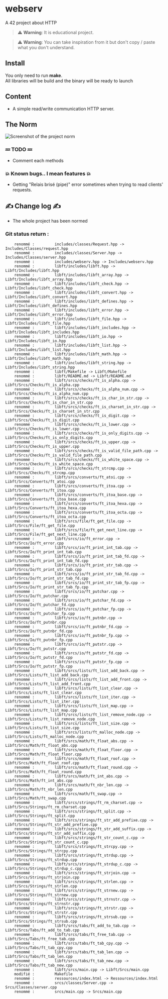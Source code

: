 # webserv
A 42 project about HTTP  

> :warning: **Warning**: It is educational project.  

> :warning: **Warning**: You can take inspiration from it but don't copy / paste what you don't understand.  

## Install  
You only need to run **make**.  
All libraries will be build and the binary will be ready to launch  

## Content
* A simple read/write communication HTTP server.  

## The Norm
<img align="center" src="Norm.png" alt="Screenshot of the project norm" />

### :zzz: TODO :zzz:  
*  Comment each methods  

### :boom: Known bugs.. I mean features :boom:  
* Getting "Relais brisé (pipe)" error sometimes when trying to read clients' requests.  

## :writing_hand: Change log :writing_hand:  
* The whole project has been normed  

### Git status return :

        renommé :         includes/classes/Request.hpp -> Includes/Classes/request.hpp
        renommé :         includes/classes/Server.hpp -> Includes/Classes/server.hpp
        renommé :         includes/webserv.hpp -> Includes/webserv.hpp
        renommé :         libft/includes/libft.hpp -> Libft/Includes/libft.hpp
        renommé :         libft/includes/libft_array.hpp -> Libft/Includes/libft_array.hpp
        renommé :         libft/includes/libft_check.hpp -> Libft/Includes/libft_check.hpp
        renommé :         libft/includes/libft_convert.hpp -> Libft/Includes/libft_convert.hpp
        renommé :         libft/includes/libft_defines.hpp -> Libft/Includes/libft_defines.hpp
        renommé :         libft/includes/libft_error.hpp -> Libft/Includes/libft_error.hpp
        renommé :         libft/includes/libft_file.hpp -> Libft/Includes/libft_file.hpp
        renommé :         libft/includes/libft_includes.hpp -> Libft/Includes/libft_includes.hpp
        renommé :         libft/includes/libft_io.hpp -> Libft/Includes/libft_io.hpp
        renommé :         libft/includes/libft_list.hpp -> Libft/Includes/libft_list.hpp
        renommé :         libft/includes/libft_math.hpp -> Libft/Includes/libft_math.hpp
        renommé :         libft/includes/libft_string.hpp -> Libft/Includes/libft_string.hpp
        renommé :         libft/Makefile -> Libft/Makefile
        renommé :         libft/README.md -> Libft/README.md
        renommé :         libft/srcs/checks/ft_is_alpha.cpp -> Libft/Srcs/Checks/ft_is_alpha.cpp
        renommé :         libft/srcs/checks/ft_is_alpha_num.cpp -> Libft/Srcs/Checks/ft_is_alpha_num.cpp
        renommé :         libft/srcs/checks/ft_is_char_in_str.cpp -> Libft/Srcs/Checks/ft_is_char_in_str.cpp
        renommé :         libft/srcs/checks/ft_is_charset_in_str.cpp -> Libft/Srcs/Checks/ft_is_charset_in_str.cpp
        renommé :         libft/srcs/checks/ft_is_digit.cpp -> Libft/Srcs/Checks/ft_is_digit.cpp
        renommé :         libft/srcs/checks/ft_is_lower.cpp -> Libft/Srcs/Checks/ft_is_lower.cpp
        renommé :         libft/srcs/checks/ft_is_only_digits.cpp -> Libft/Srcs/Checks/ft_is_only_digits.cpp
        renommé :         libft/srcs/checks/ft_is_upper.cpp -> Libft/Srcs/Checks/ft_is_upper.cpp
        renommé :         libft/srcs/checks/ft_is_valid_file_path.cpp -> Libft/Srcs/Checks/ft_is_valid_file_path.cpp
        renommé :         libft/srcs/checks/ft_is_white_space.cpp -> Libft/Srcs/Checks/ft_is_white_space.cpp
        renommé :         libft/srcs/checks/ft_strcmp.cpp -> Libft/Srcs/Checks/ft_strcmp.cpp
        renommé :         libft/srcs/converts/ft_atoi.cpp -> Libft/Srcs/Converts/ft_atoi.cpp
        renommé :         libft/srcs/converts/ft_itoa.cpp -> Libft/Srcs/Converts/ft_itoa.cpp
        renommé :         libft/srcs/converts/ft_itoa_base.cpp -> Libft/Srcs/Converts/ft_itoa_base.cpp
        renommé :         libft/srcs/converts/ft_itoa_hexa.cpp -> Libft/Srcs/Converts/ft_itoa_hexa.cpp
        renommé :         libft/srcs/converts/ft_itoa_octa.cpp -> Libft/Srcs/Converts/ft_itoa_octa.cpp
        renommé :         libft/srcs/file/ft_get_file.cpp -> Libft/Srcs/File/ft_get_file.cpp
        renommé :         libft/srcs/file/ft_get_next_line.cpp -> Libft/Srcs/File/ft_get_next_line.cpp
        renommé :         libft/srcs/io/ft_error.cpp -> Libft/Srcs/Io/ft_error.cpp
        renommé :         libft/srcs/io/ft_print_int_tab.cpp -> Libft/Srcs/Io/ft_print_int_tab.cpp
        renommé :         libft/srcs/io/ft_print_int_tab_fd.cpp -> Libft/Srcs/Io/ft_print_int_tab_fd.cpp
        renommé :         libft/srcs/io/ft_print_str_tab.cpp -> Libft/Srcs/Io/ft_print_str_tab.cpp
        renommé :         libft/srcs/io/ft_print_str_tab_fd.cpp -> Libft/Srcs/Io/ft_print_str_tab_fd.cpp
        renommé :         libft/srcs/io/ft_print_str_tab_fp.cpp -> Libft/Srcs/Io/ft_print_str_tab_fp.cpp
        renommé :         libft/srcs/io/ft_putchar.cpp -> Libft/Srcs/Io/ft_putchar.cpp
        renommé :         libft/srcs/io/ft_putchar_fd.cpp -> Libft/Srcs/Io/ft_putchar_fd.cpp
        renommé :         libft/srcs/io/ft_putchar_fp.cpp -> Libft/Srcs/Io/ft_putchar_fp.cpp
        renommé :         libft/srcs/io/ft_putnbr.cpp -> Libft/Srcs/Io/ft_putnbr.cpp
        renommé :         libft/srcs/io/ft_putnbr_fd.cpp -> Libft/Srcs/Io/ft_putnbr_fd.cpp
        renommé :         libft/srcs/io/ft_putnbr_fp.cpp -> Libft/Srcs/Io/ft_putnbr_fp.cpp
        renommé :         libft/srcs/io/ft_putstr.cpp -> Libft/Srcs/Io/ft_putstr.cpp
        renommé :         libft/srcs/io/ft_putstr_fd.cpp -> Libft/Srcs/Io/ft_putstr_fd.cpp
        renommé :         libft/srcs/io/ft_putstr_fp.cpp -> Libft/Srcs/Io/ft_putstr_fp.cpp
        renommé :         libft/srcs/lists/ft_list_add_back.cpp -> Libft/Srcs/Lists/ft_list_add_back.cpp
        renommé :         libft/srcs/lists/ft_list_add_front.cpp -> Libft/Srcs/Lists/ft_list_add_front.cpp
        renommé :         libft/srcs/lists/ft_list_clear.cpp -> Libft/Srcs/Lists/ft_list_clear.cpp
        renommé :         libft/srcs/lists/ft_list_iter.cpp -> Libft/Srcs/Lists/ft_list_iter.cpp
        renommé :         libft/srcs/lists/ft_list_map.cpp -> Libft/Srcs/Lists/ft_list_map.cpp
        renommé :         libft/srcs/lists/ft_list_remove_node.cpp -> Libft/Srcs/Lists/ft_list_remove_node.cpp
        renommé :         libft/srcs/lists/ft_list_size.cpp -> Libft/Srcs/Lists/ft_list_size.cpp
        renommé :         libft/srcs/lists/ft_malloc_node.cpp -> Libft/Srcs/Lists/ft_malloc_node.cpp
        renommé :         libft/srcs/math/ft_float_abs.cpp -> Libft/Srcs/Math/ft_float_abs.cpp
        renommé :         libft/srcs/math/ft_float_floor.cpp -> Libft/Srcs/Math/ft_float_floor.cpp
        renommé :         libft/srcs/math/ft_float_roof.cpp -> Libft/Srcs/Math/ft_float_roof.cpp
        renommé :         libft/srcs/math/ft_float_round.cpp -> Libft/Srcs/Math/ft_float_round.cpp
        renommé :         libft/srcs/math/ft_int_abs.cpp -> Libft/Srcs/Math/ft_int_abs.cpp
        renommé :         libft/srcs/math/ft_nbr_len.cpp -> Libft/Srcs/Math/ft_nbr_len.cpp
        renommé :         libft/srcs/math/ft_swap.cpp -> Libft/Srcs/Math/ft_swap.cpp
        renommé :         libft/srcs/strings/ft_rm_charset.cpp -> Libft/Srcs/Strings/ft_rm_charset.cpp
        renommé :         libft/srcs/strings/ft_split.cpp -> Libft/Srcs/Strings/ft_split.cpp
        renommé :         libft/srcs/strings/ft_str_add_prefixe.cpp -> Libft/Srcs/Strings/ft_str_add_prefixe.cpp
        renommé :         libft/srcs/strings/ft_str_add_suffix.cpp -> Libft/Srcs/Strings/ft_str_add_suffix.cpp
        renommé :         libft/srcs/strings/ft_str_count_c.cpp -> Libft/Srcs/Strings/ft_str_count_c.cpp
        renommé :         libft/srcs/strings/ft_strcpy.cpp -> Libft/Srcs/Strings/ft_strcpy.cpp
        renommé :         libft/srcs/strings/ft_strdup.cpp -> Libft/Srcs/Strings/ft_strdup.cpp
        renommé :         libft/srcs/strings/ft_strdup_c.cpp -> Libft/Srcs/Strings/ft_strdup_c.cpp
        renommé :         libft/srcs/strings/ft_strjoin.cpp -> Libft/Srcs/Strings/ft_strjoin.cpp
        renommé :         libft/srcs/strings/ft_strlen.cpp -> Libft/Srcs/Strings/ft_strlen.cpp
        renommé :         libft/srcs/strings/ft_strnew.cpp -> Libft/Srcs/Strings/ft_strnew.cpp
        renommé :         libft/srcs/strings/ft_strnstr.cpp -> Libft/Srcs/Strings/ft_strnstr.cpp
        renommé :         libft/srcs/strings/ft_strstr.cpp -> Libft/Srcs/Strings/ft_strstr.cpp
        renommé :         libft/srcs/strings/ft_strsub.cpp -> Libft/Srcs/Strings/ft_strsub.cpp
        renommé :         libft/srcs/tabs/ft_add_to_tab.cpp -> Libft/Srcs/Tabs/ft_add_to_tab.cpp
        renommé :         libft/srcs/tabs/ft_free_tab.cpp -> Libft/Srcs/Tabs/ft_free_tab.cpp
        renommé :         libft/srcs/tabs/ft_tab_cpy.cpp -> Libft/Srcs/Tabs/ft_tab_cpy.cpp
        renommé :         libft/srcs/tabs/ft_tab_len.cpp -> Libft/Srcs/Tabs/ft_tab_len.cpp
        renommé :         libft/srcs/tabs/ft_tab_new.cpp -> Libft/Srcs/Tabs/ft_tab_new.cpp
        renommé :         libft/srcs/main.cpp -> Libft/Srcs/main.cpp
        modifié :         Makefile
        renommé :         ressources/index.html -> Ressources/index.html
        renommé :         srcs/classes/Server.cpp -> Srcs/Classes/server.cpp
        renommé :         srcs/main.cpp -> Srcs/main.cpp
